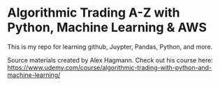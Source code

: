 # Algorithmic Trading A-Z with Python, Machine Learning & AWS
This is my repo for learning github, Juypter, Pandas, Python, and more.

Source materials created by Alex Hagmann. Check out his course here: 
https://www.udemy.com/course/algorithmic-trading-with-python-and-machine-learning/
